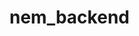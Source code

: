 # nem_backend



<!-- const connectDB = async()=>{
    try {
        const connection =await mongoose.connect(process.env.mongoURL)
        console.log("Connected to database");
    } catch (error) {
        console.log(error);
        process.exit(1);
    }
}
 
module.exports = {
    connectDB
} -->